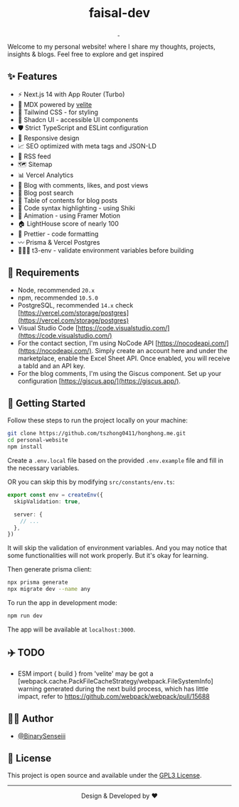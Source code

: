 <p align="center">
  <img alt="" src="https://res.cloudinary.com/dpcu6eyk8/image/upload/v1715346466/Screenshot_2024-05-10_170723_ovc1wu.png">
</p>

<h1 align="center">
  faisal-dev
</h1>

<p align="center">
  <a aria-label="Framework" href="https://nextjs.org">
    <img alt="" src="https://img.shields.io/badge/Next.js-000000.svg?style=for-the-badge&logo=Next.js&labelColor=000">
  </a>
  <img alt="" src="https://img.shields.io/github/languages/top/tszhong0411/honghong.me?style=for-the-badge&labelColor=000">
  <a aria-label="License" href="https://github.com/tszhong0411/honghong.me/blob/main/LICENSE">
    <img alt="" src="https://img.shields.io/github/license/tszhong0411/honghong.me?style=for-the-badge&labelColor=000">
  </a>
</p>

Welcome to my personal website! where I share my thoughts, projects, insights & blogs. Feel free to
explore and get inspired

## ✨ Features

- ⚡️ Next.js 14 with App Router (Turbo)
- 📝 MDX powered by <a href="https://velite.js.org/">velite</a>
- 🎨 Tailwind CSS - for styling
- 🌈 Shadcn UI - accessible UI components
- 🛡 Strict TypeScript and ESLint configuration
- 📱 Responsive design
- 📈 SEO optimized with meta tags and JSON-LD
- 📰 RSS feed
- 🗺 Sitemap
- 📊 Vercel Analytics
- 📝 Blog with comments, likes, and post views
- 🔎 Blog post search
- 📖 Table of contents for blog posts
- 📝 Code syntax highlighting - using Shiki
- 🎨 Animation - using Framer Motion
- 🏠 LightHouse score of nearly 100
- 💄 Prettier - code formatting
- 〰️ Prisma & Vercel Postgres
- 👷🏻‍♂️ t3-env - validate environment variables before building

## 🔨 Requirements

- Node, recommended `20.x`
- npm, recommended `10.5.0`
- PostgreSQL, recommended `14.x` check
  [https://vercel.com/storage/postgres](https://vercel.com/storage/postgres)
- Visual Studio Code [https://code.visualstudio.com/](https://code.visualstudio.com/)
- For the contact section, I'm using NoCode API [https://nocodeapi.com/](https://nocodeapi.com/).
  Simply create an account here and under the marketplace, enable the Excel Sheet API. Once enabled,
  you will receive a tabId and an API key.
- For the blog comments, I'm using the Giscus component. Set up your configuration
  [https://giscus.app/](https://giscus.app/).

## 👋 Getting Started

Follow these steps to run the project locally on your machine:

```bash
git clone https://github.com/tszhong0411/honghong.me.git
cd personal-website
npm install
```

Create a `.env.local` file based on the provided `.env.example` file and fill in the necessary
variables.

OR you can skip this by modifying `src/constants/env.ts`:

```ts
export const env = createEnv({
  skipValidation: true,

  server: {
    // ...
  },
})
```

It will skip the validation of environment variables. And you may notice that some functionalities
will not work properly. But it's okay for learning.

Then generate prisma client:

```bash
npx prisma generate
npx migrate dev --name any
```

To run the app in development mode:

```bash
npm run dev
```

The app will be available at `localhost:3000`.

## ✈️ TODO

- ESM import { build } from 'velite' may be got a
  [webpack.cache.PackFileCacheStrategy/webpack.FileSystemInfo] warning generated during the next
  build process, which has little impact, refer to https://github.com/webpack/webpack/pull/15688

## ✍🏻 Author

- [@BinarySenseiii](https://github.com/BinarySenseiii)

## 🪪 License

This project is open source and available under the [GPL3 License](LICENSE).

<hr>
<p align="center">
Design & Developed by ❤️
</p>
